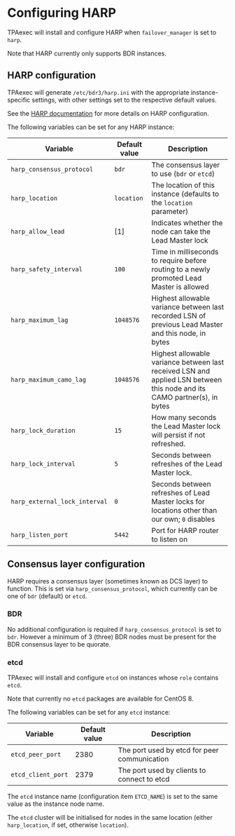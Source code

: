 # Configuring HARP

TPAexec will install and configure HARP when `failover_manager` is set to
`harp`.

Note that HARP currently only supports BDR instances.

## HARP configuration

TPAexec will generate `/etc/bdr3/harp.ini` with the appropriate
instance-specific settings, with other settings set to the respective
default values.

See the [HARP documentation](https://documentation.2ndquadrant.com/harp/release/latest/configuration/)
for more details on HARP configuration.

The following variables can be set for any HARP instance:

Variable | Default value | Description
---- | ---- | ----
`harp_consensus_protocol` | `bdr` | The consensus layer to use (`bdr` or `etcd`)
`harp_location` | `location` | The location of this instance (defaults to the `location` parameter)
`harp_allow_lead` | [1] | Indicates whether the node can take the Lead Master lock
`harp_safety_interval` | `100` | Time in milliseconds to require before routing to a newly promoted Lead Master is allowed
`harp_maximum_lag` | `1048576` | Highest allowable variance between last recorded LSN of previous Lead Master and this node, in bytes
`harp_maximum_camo_lag` | `1048576` | Highest allowable variance between last received LSN and applied LSN between this node and its CAMO partner(s), in bytes
`harp_lock_duration` | `15` | How many seconds the Lead Master lock will persist if not refreshed.
`harp_lock_interval` | `5` | Seconds between refreshes of the Lead Master lock.
`harp_external_lock_interval` | `0` | Seconds between refreshes of Lead Master locks for locations other than our own; `0` disables
`harp_listen_port` | `5442` | Port for HARP router to listen on

## Consensus layer configuration

HARP requires a consensus layer (sometimes known as DCS layer) to function.
This is set via `harp_consensus_protocol`, which currently can be one of `bdr`
(default) or `etcd`.

### BDR

No additional configuration is required if `harp_consensus_protocol` is set to `bdr`.
However a minimum of 3 (three) BDR nodes must be present for the BDR consensus
layer to be quorate.

### etcd

TPAexec will install and configure `etcd` on instances whose `role` contains
`etcd`.

Note that currently no `etcd` packages are available for CentOS 8.

The following variables can be set for any `etcd` instance:

Variable | Default value | Description
---- | ---- | ----
`etcd_peer_port` | 2380 | The port used by etcd for peer communication
`etcd_client_port` | 2379 | The port used by clients to connect to etcd

The `etcd` instance name (configuration item `ETCD_NAME`) is set to the
same value as the instance node name.

The `etcd` cluster will be initialised for nodes in the same location
(either `harp_location`, if set, otherwise `location`).
